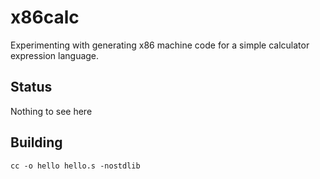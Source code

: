 # x86calc

Experimenting with generating x86 machine code for a simple calculator expression language.

## Status

Nothing to see here

## Building

```
cc -o hello hello.s -nostdlib
```
